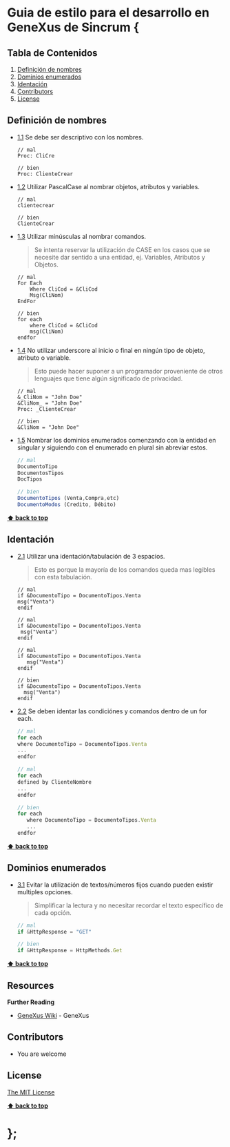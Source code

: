 # Guia de estilo para el desarrollo en GeneXus de Sincrum {

## Tabla de Contenidos

  1. [Definición de nombres](#definición-de-nombres)
  1. [Dominios enumerados](#dominios-enumerados)
  1. [Identación](#identación)
  1. [Contributors](#contributors)
  1. [License](#license)

## Definición de nombres

  <a name="naming--descriptive"></a><a name="1.1"></a>
  - [1.1](#naming--descriptive) Se debe ser descriptivo con los nombres.

    ```foxpro
    // mal
    Proc: CliCre

    // bien
    Proc: ClienteCrear
    ```

  <a name="naming--camelCase"></a><a name="1.2"></a>
  - [1.2](#naming--PascalCase) Utilizar PascalCase al nombrar objetos, atributos y variables.

    ```foxpro
    // mal
    clientecrear

    // bien
    ClienteCrear
    ```

  <a name="naming--commands"></a><a name="1.3"></a>
  - [1.3](#naming--commands) Utilizar minúsculas al nombrar comandos.
	> Se intenta reservar la utilización de CASE en los casos que se necesite dar sentido a una entidad, ej. Variables, Atributos y Objetos.

    ```foxpro
    // mal
    For Each
    	Where CliCod = &CliCod
        Msg(CliNom)
    EndFor

    // bien
    for each
    	where CliCod = &CliCod
        msg(CliNom)
    endfor
    ```

  <a name="naming--leading-underscore"></a><a name="1.4"></a>
  - [1.4](#naming--leading-underscore) No utilizar underscore al inicio o final en ningún tipo de objeto, atributo o variable. 

    > Esto puede hacer suponer a un programador proveniente de otros lenguajes que tiene algún significado de privacidad.

    ```foxpro
    // mal
    &_CliNom = "John Doe"
    &CliNom_ = "John Doe"
    Proc: _ClienteCrear

    // bien
    &CliNom = "John Doe"
    ```

  <a name="naming--enums"></a><a name="1.5"></a>
  - [1.5](#naming--enums) Nombrar los dominios enumerados comenzando con la entidad en singular y siguiendo con el enumerado en plural sin abreviar estos.

    ```javascript
    // mal
    DocumentoTipo
    DocumentosTipos
    DocTipos
    
    // bien
    DocumentoTipos (Venta,Compra,etc)
    DocumentoModos (Credito, Débito)
    ```

**[⬆ back to top](#table-of-contents)**


## Identación
  <a name="enums--use"></a><a name="2.1"></a>
  - [2.1](#enums--use) Utilizar una identación/tabulación de 3 espacios.
    > Esto es porque la mayoría de los comandos queda mas legibles con esta tabulación.

	 ```clipper
    // mal
    if &DocumentoTipo = DocumentoTipos.Venta
    msg("Venta")
    endif

    // mal
    if &DocumentoTipo = DocumentoTipos.Venta
      msg("Venta")
    endif

    // mal
    if &DocumentoTipo = DocumentoTipos.Venta
        msg("Venta")
    endif

    // bien
    if &DocumentoTipo = DocumentoTipos.Venta
       msg("Venta")
    endif
    ```

  <a name="enums--use"></a><a name="2.2"></a>
  - [2.2](#enums--use) Se deben identar las condiciónes y comandos dentro de un for each.

	 ```javascript
    // mal
    for each
    where DocumentoTipo = DocumentoTipos.Venta
    ...
    endfor

    // mal
    for each
    defined by ClienteNombre
    ...
    endfor

    // bien
    for each
    	where DocumentoTipo = DocumentoTipos.Venta
    	...
    endfor
    ```

**[⬆ back to top](#table-of-contents)**

## Dominios enumerados
  <a name="enums--use"></a><a name="3.1"></a>
  - [3.1](#enums--use) Evitar la utilización de textos/números fijos cuando pueden existir multiples opciones.
    > Simplificar la lectura y no necesitar recordar el texto específico de cada opción.

    ```javascript
    // mal
    if &HttpResponse = "GET"
    
    // bien
    if &HttpResponse = HttpMethods.Get
    ```

**[⬆ back to top](#table-of-contents)**

## Resources

**Further Reading**

  - [GeneXus Wiki](http://wiki.genexus.com/) - GeneXus

## Contributors

  - You are welcome


## License

[The MIT License](LICENSE)

**[⬆ back to top](#table-of-contents)**

# };
